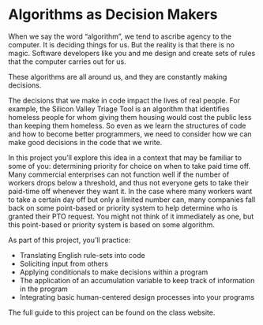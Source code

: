 # Algorithms as Decision Makers
When we say the word “algorithm”, we tend to ascribe agency to the computer. It is deciding things for us. But the reality is that there is no magic. Software developers like you and me design and create sets of rules that the computer carries out for us.

These algorithms are all around us, and they are constantly making decisions.

The decisions that we make in code impact the lives of real people. For example, the Silicon Valley Triage Tool is an algorithm that identifies homeless people for whom giving them housing would cost the public less than keeping them homeless. So even as we learn the structures of code and how to become better programmers, we need to consider how we can make good decisions in the code that we write.

In this project you’ll explore this idea in a context that may be familiar to some of you: determining priority for choice on when to take paid time off. Many commercial enterprises can not function well if the number of workers drops below a threshold, and thus not everyone gets to take their paid-time off whenever they want it. In the case where many workers want to take a certain day off but only a limited number can, many companies fall back on some point-based or priority system to help determine who is granted their PTO request. You might not think of it immediately as one, but this point-based or priority system is based on some algorithm.

As part of this project, you’ll practice:

* Translating English rule-sets into code
* Soliciting input from others
* Applying conditionals to make decisions within a program
* The application of an accumulation variable to keep track of information in the program
* Integrating basic human-centered design processes into your programs


The full guide to this project can be found on the class website.
